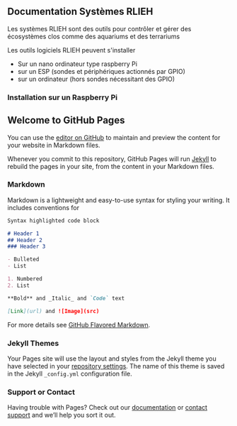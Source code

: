 ## Documentation Systèmes RLIEH

Les systèmes RLIEH sont des outils pour contrôler et gérer des écosystèmes clos comme des aquariums et des terrariums

Les outils logiciels RLIEH peuvent s'installer
- Sur un nano ordinateur type raspberry Pi 
- sur un ESP (sondes et périphériques actionnés par GPIO)
- sur un ordinateur (hors sondes nécessitant des GPIO)

### Installation sur un Raspberry Pi



## Welcome to GitHub Pages

You can use the [editor on GitHub](https://github.com/owatte/wiki-rlieh/edit/master/index.md) to maintain and preview the content for your website in Markdown files.

Whenever you commit to this repository, GitHub Pages will run [Jekyll](https://jekyllrb.com/) to rebuild the pages in your site, from the content in your Markdown files.

### Markdown

Markdown is a lightweight and easy-to-use syntax for styling your writing. It includes conventions for

```markdown
Syntax highlighted code block

# Header 1
## Header 2
### Header 3

- Bulleted
- List

1. Numbered
2. List

**Bold** and _Italic_ and `Code` text

[Link](url) and ![Image](src)
```

For more details see [GitHub Flavored Markdown](https://guides.github.com/features/mastering-markdown/).

### Jekyll Themes

Your Pages site will use the layout and styles from the Jekyll theme you have selected in your [repository settings](https://github.com/owatte/wiki-rlieh/settings). The name of this theme is saved in the Jekyll `_config.yml` configuration file.

### Support or Contact

Having trouble with Pages? Check out our [documentation](https://help.github.com/categories/github-pages-basics/) or [contact support](https://github.com/contact) and we’ll help you sort it out.
